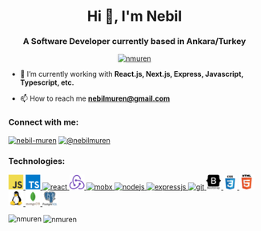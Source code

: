 <h1 align="center">Hi 👋, I'm Nebil</h1>
<h3 align="center">A Software Developer currently based in Ankara/Turkey</h3>

<p align="center"> <a href="https://github.com/ryo-ma/github-profile-trophy"><img src="https://github-profile-trophy.vercel.app/?username=nmuren" alt="nmuren" /></a> </p>

- 🌱 I’m currently working with **React.js, Next.js, Express, Javascript, Typescript, etc.**

- 📫 How to reach me **nebilmuren@gmail.com**

<h3 align="left">Connect with me:</h3>
<p align="left">
<a href="https://linkedin.com/in/nebil-muren" target="_blank"><img align="center" src="https://cdn-icons-png.flaticon.com/512/174/174857.png" alt="nebil-muren" height="30" width="30" /></a>
<a href="https://medium.com/@nebilmuren" target="_blank"><img align="center" src="https://cdn.jsdelivr.net/npm/simple-icons@3.0.1/icons/medium.svg" alt="@nebilmuren" height="30" width="40" /></a>
</p>

<h3 align="left">Technologies:</h3>
<p align="left"> 
<a href="https://developer.mozilla.org/en-US/docs/Web/JavaScript" target="_blank"> <img src="https://raw.githubusercontent.com/devicons/devicon/master/icons/javascript/javascript-original.svg" alt="javascript" width="30" height="30"/> </a>
<a href="https://www.typescriptlang.org" target="_blank"> <img src="https://raw.githubusercontent.com/devicons/devicon/master/icons/typescript/typescript-original.svg" alt="typescript" width="30" height="30"/> </a> 
<a href="https://reactjs.org/" target="_blank"> <img src="https://upload.wikimedia.org/wikipedia/commons/thumb/4/47/React.svg/1200px-React.svg.png" alt="react" width="33" height="30"/> </a> 
  <a href="https://redux-toolkit.js.org" target="_blank"> <img src="https://raw.githubusercontent.com/devicons/devicon/master/icons/redux/redux-original.svg" alt="redux toolkit" width="30" height="30"/> </a> 
<a href="https://mobx.js.org/" target="_blank"> <img src="https://mobx.js.org/assets/mobx.png" alt="mobx" width="33" height="30"/> </a> 
<a href="https://nodejs.org/" target="_blank"> <img src="https://nodejs.org/static/images/favicons/favicon-32x32.png" alt="nodejs" width="30" height="30"/> </a>
<a href="https://expressjs.com/" target="_blank"> <img src="https://expressjs.com/images/favicon.png" alt="expressjs" width="30" height="28"/> </a> 
<a href="https://git-scm.com/" target="_blank"> <img src="https://www.vectorlogo.zone/logos/git-scm/git-scm-icon.svg" alt="git" width="30" height="30"/> </a>
<a href="https://getbootstrap.com" target="_blank"> <img src="https://raw.githubusercontent.com/devicons/devicon/master/icons/bootstrap/bootstrap-plain-wordmark.svg" alt="bootstrap" width="30" height="30"/> </a>
<a href="https://www.w3schools.com/css/" target="_blank"> <img src="https://raw.githubusercontent.com/devicons/devicon/master/icons/css3/css3-original-wordmark.svg" alt="css3" width="28" height="28"/> </a> 
<a href="https://www.w3.org/html/" target="_blank"> <img src="https://raw.githubusercontent.com/devicons/devicon/master/icons/html5/html5-original-wordmark.svg" alt="html5" width="30" height="30"/> </a> 
<a href="https://www.linux.org/" target="_blank"> <img src="https://raw.githubusercontent.com/devicons/devicon/master/icons/linux/linux-original.svg" alt="linux" width="30" height="30"/> </a> 
<a href="https://www.mongodb.com/" target="_blank"> <img src="https://raw.githubusercontent.com/devicons/devicon/master/icons/mongodb/mongodb-original-wordmark.svg" alt="mongodb" width="30" height="30"/> </a>
<a href="https://www.postgresql.org" target="_blank"> <img src="https://raw.githubusercontent.com/devicons/devicon/master/icons/postgresql/postgresql-original-wordmark.svg" alt="postgresql" width="30" height="30"/> </a>

</p>

<p><img align="left" src="https://github-readme-stats.vercel.app/api/top-langs?username=nmuren&show_icons=true&theme=radical&locale=en&layout=compact" alt="nmuren" /></p>

<p>&nbsp;<img align="center" src="https://github-readme-stats.vercel.app/api?username=nmuren&show_icons=true&theme=dark&locale=en" alt="nmuren" width="50%" /></p>
